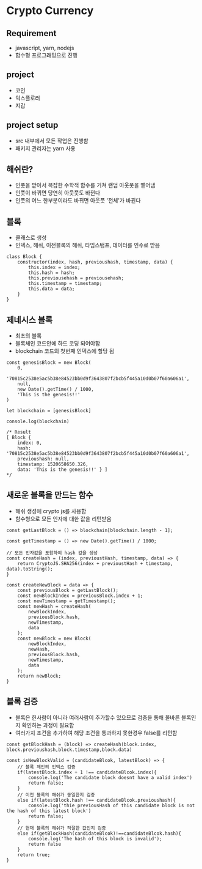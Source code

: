# Crypto Currency

## Requirement
- javascript, yarn, nodejs
- 함수형 프로그래밍으로 진행

## project
- 코인
- 익스플로러
- 지갑

## project setup
- src 내부에서 모든 작업은 진행함
- 패키지 관리자는 yarn 사용

## 해쉬란?
- 인풋을 받아서 복잡한 수학적 함수를 거쳐 랜덤 아웃풋을 뱉어냄
- 인풋이 바뀌면 당연히 아웃풋도 바뀐다
- 인풋의 어느 한부분이라도 바뀌면 아웃풋 '전체'가 바뀐다

## 블록
- 클래스로 생성
- 인덱스, 해쉬, 이전블록의 해쉬, 타임스탬프, 데이터를 인수로 받음

```
class Block {
    constructor(index, hash, previoushash, timestamp, data) {
        this.index = index;
        this.hash = hash;
        this.previousehash = previousehash;
        this.timestamp = timestamp;
        this.data = data;
    }
}
```

## 제네시스 블록
- 최초의 블록
- 블록체인 코드안에 하드 코딩 되어야함
- blockchain 코드의 첫번째 인덱스에 할당 됨

```
const genesisBlock = new Block(
    0,
    '70815c2538e5ac5b38e84523bb0d9f3643807f2bcb5f445a10d0b07f60a606a1',
    null,
    new Date().getTime() / 1000,
    'This is the genesis!!'
)

let blockchain = [genesisBlock]

console.log(blockchain)

/* Result
[ Block {
    index: 0,
    hash: '70815c2538e5ac5b38e84523bb0d9f3643807f2bcb5f445a10d0b07f60a606a1',
    previoushash: null,
    timestamp: 1520658650.326,
    data: 'This is the genesis!!' } ]
*/
```

## 새로운 블록을 만드는 함수
- 해쉬 생성에 crypto js를 사용함
- 함수형으로 모든 인자에 대한 값을 리턴받음

```
const getLastBlock = () => blockchain[blockchain.length - 1];

const getTimestamp = () => new Date().getTime() / 1000;

// 모든 인자값을 포함하여 hash 값을 생성
const createHash = (index, previoustHash, timestamp, data) => {
    return CryptoJS.SHA256(index + previoustHash + timestamp, data).toString();
}

const createNewBlock = data => {
    const previousBlock = getLastBlock();
    const newBlockIndex = previousBlock.index + 1;
    const newTimestamp = getTimestamp();
    const newHash = createHash(
        newBlockIndex, 
        previousBlock.hash, 
        newTimestamp,
        data
    );
    const newBlock = new Block(
        newBlockIndex, 
        newHash, 
        previousBlock.hash,
        newTimestamp,
        data
    );
    return newBlock;
}
```

## 블록 검증
- 블록은 한사람이 아니라 여러사람이 추가할수 있으므로 검증을 통해 올바른 블록인지 확인하는 과정이 필요함
- 여러가지 조건을 추가하여 해당 조건을 통과하지 못한경우 false를 리턴함
```
const getBlockHash = (block) => createHash(block.index, block.previoushash,block.timestamp,block.data)

const isNewBlockValid = (candidateBlcok, latestBlock) => {
    // 블록 체인의 인덱스 검증
    if(latestBlock.index + 1 !== candidateBlcok.index){
        console.log('The candidate block doesnt have a valid index')
        return false;
    }
    // 이전 블록의 해쉬가 동일한지 검증 
    else if(latestBlock.hash !== candidateBlcok.previoushash){
        console.log('thie previousHash of this candidate block is not the hash of this latest block')
        return false;
    }
    // 현재 블록의 해쉬가 적절한 값인지 검증
    else if(getBlockHash(candidateBlcok)!==candidateBlcok.hash){
        console.log('The hash of this block is invalid');
        return false
    }
    return true;
}
```